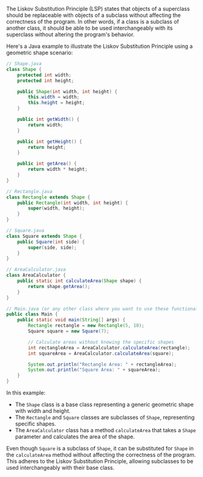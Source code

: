 The Liskov Substitution Principle (LSP) states that objects of a superclass should be replaceable with objects of a subclass without affecting the correctness of the program. In other words, if a class is a subclass of another class, it should be able to be used interchangeably with its superclass without altering the program's behavior.

Here's a Java example to illustrate the Liskov Substitution Principle using a geometric shape scenario:

```java
// Shape.java
class Shape {
    protected int width;
    protected int height;

    public Shape(int width, int height) {
        this.width = width;
        this.height = height;
    }

    public int getWidth() {
        return width;
    }

    public int getHeight() {
        return height;
    }

    public int getArea() {
        return width * height;
    }
}

// Rectangle.java
class Rectangle extends Shape {
    public Rectangle(int width, int height) {
        super(width, height);
    }
}

// Square.java
class Square extends Shape {
    public Square(int side) {
        super(side, side);
    }
}

// AreaCalculator.java
class AreaCalculator {
    public static int calculateArea(Shape shape) {
        return shape.getArea();
    }
}

// Main.java (or any other class where you want to use these functionalities)
public class Main {
    public static void main(String[] args) {
        Rectangle rectangle = new Rectangle(5, 10);
        Square square = new Square(7);

        // Calculate areas without knowing the specific shapes
        int rectangleArea = AreaCalculator.calculateArea(rectangle);
        int squareArea = AreaCalculator.calculateArea(square);

        System.out.println("Rectangle Area: " + rectangleArea);
        System.out.println("Square Area: " + squareArea);
    }
}

```

In this example:

- The `Shape` class is a base class representing a generic geometric shape with width and height.
- The `Rectangle` and `Square` classes are subclasses of `Shape`, representing specific shapes.
- The `AreaCalculator` class has a method `calculateArea` that takes a `Shape` parameter and calculates the area of the shape.

Even though `Square` is a subclass of `Shape`, it can be substituted for `Shape` in the `calculateArea` method without affecting the correctness of the program. This adheres to the Liskov Substitution Principle, allowing subclasses to be used interchangeably with their base class.